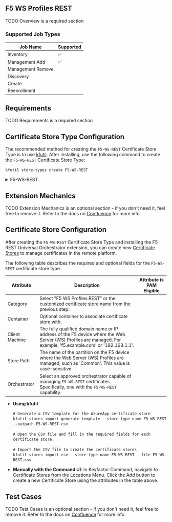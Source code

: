 ## F5 WS Profiles REST

TODO Overview is a required section



### Supported Job Types

| Job Name | Supported |
| -------- | --------- |
| Inventory | ✅ |
| Management Add | ✅ |
| Management Remove |  |
| Discovery |  |
| Create |  |
| Reenrollment |  |

## Requirements

TODO Requirements is a required section


## Certificate Store Type Configuration

The recommended method for creating the `F5-WS-REST` Certificate Store Type is to use [kfutil](https://github.com/Keyfactor/kfutil). After installing, use the following command to create the `F5-WS-REST` Certificate Store Type:

```shell
kfutil store-types create F5-WS-REST
```

<details><summary>F5-WS-REST</summary>

Create a store type called `F5-WS-REST` with the attributes in the tables below:

### Basic Tab
| Attribute | Value | Description |
| --------- | ----- | ----- |
| Name | F5 WS Profiles REST | Display name for the store type (may be customized) |
| Short Name | F5-WS-REST | Short display name for the store type |
| Capability | F5-WS-REST | Store type name orchestrator will register with. Check the box to allow entry of value |
| Supported Job Types (check the box for each) | Add, Discovery, Remove | Job types the extension supports |
| Supports Add | ✅ | Check the box. Indicates that the Store Type supports Management Add |
| Supports Remove |  |  Indicates that the Store Type supports Management Remove |
| Supports Discovery |  |  Indicates that the Store Type supports Discovery |
| Supports Reenrollment |  |  Indicates that the Store Type supports Reenrollment |
| Supports Create |  |  Indicates that the Store Type supports store creation |
| Needs Server | ✅ | Determines if a target server name is required when creating store |
| Blueprint Allowed | ✅ | Determines if store type may be included in an Orchestrator blueprint |
| Uses PowerShell |  | Determines if underlying implementation is PowerShell |
| Requires Store Password |  | Determines if a store password is required when configuring an individual store. |
| Supports Entry Password |  | Determines if an individual entry within a store can have a password. |

The Basic tab should look like this:

![F5-WS-REST Basic Tab](../docsource/images/F5-WS-REST-basic-store-type-dialog.png)

### Advanced Tab
| Attribute | Value | Description |
| --------- | ----- | ----- |
| Supports Custom Alias | Forbidden | Determines if an individual entry within a store can have a custom Alias. |
| Private Key Handling | Required | This determines if Keyfactor can send the private key associated with a certificate to the store. Required because IIS certificates without private keys would be invalid. |
| PFX Password Style | Default | 'Default' - PFX password is randomly generated, 'Custom' - PFX password may be specified when the enrollment job is created (Requires the Allow Custom Password application setting to be enabled.) |

The Advanced tab should look like this:

![F5-WS-REST Advanced Tab](../docsource/images/F5-WS-REST-advanced-store-type-dialog.png)

### Custom Fields Tab
Custom fields operate at the certificate store level and are used to control how the orchestrator connects to the remote target server containing the certificate store to be managed. The following custom fields should be added to the store type:

| Name | Display Name | Type | Default Value/Options | Required | Description |
| ---- | ------------ | ---- | --------------------- | -------- | ----------- |


The Custom Fields tab should look like this:

![F5-WS-REST Custom Fields Tab](../docsource/images/F5-WS-REST-custom-fields-store-type-dialog.png)



</details>


## Extension Mechanics

TODO Extension Mechanics is an optional section - if you don't need it, feel free to remove it. Refer to the docs on [Confluence](https://keyfactor.atlassian.net/wiki/x/SAAyHg) for more info





## Certificate Store Configuration

After creating the `F5-WS-REST` Certificate Store Type and installing the F5 REST Universal Orchestrator extension, you can create new [Certificate Stores](https://software.keyfactor.com/Core-OnPrem/Current/Content/ReferenceGuide/Certificate%20Stores.htm?Highlight=certificate%20store) to manage certificates in the remote platform.

The following table describes the required and optional fields for the `F5-WS-REST` certificate store type.

| Attribute | Description | Attribute is PAM Eligible |
| --------- | ----------- | ------------------------- |
| Category | Select "F5 WS Profiles REST" or the customized certificate store name from the previous step. | |
| Container | Optional container to associate certificate store with. | |
| Client Machine | The fully qualified domain name or IP address of the F5 device where the Web Server (WS) Profiles are managed. For example, 'f5.example.com' or '192.168.1.1'. | |
| Store Path | The name of the partition on the F5 device where the Web Server (WS) Profiles are managed, such as 'Common'. This value is case-sensitive. | |
| Orchestrator | Select an approved orchestrator capable of managing `F5-WS-REST` certificates. Specifically, one with the `F5-WS-REST` capability. | |

* **Using kfutil**

    ```shell
    # Generate a CSV template for the AzureApp certificate store
    kfutil stores import generate-template --store-type-name F5-WS-REST --outpath F5-WS-REST.csv

    # Open the CSV file and fill in the required fields for each certificate store.

    # Import the CSV file to create the certificate stores
    kfutil stores import csv --store-type-name F5-WS-REST --file F5-WS-REST.csv
    ```

* **Manually with the Command UI**: In Keyfactor Command, navigate to Certificate Stores from the Locations Menu. Click the Add button to create a new Certificate Store using the attributes in the table above.


## Test Cases

TODO Test Cases is an optional section - if you don't need it, feel free to remove it. Refer to the docs on [Confluence](https://keyfactor.atlassian.net/wiki/x/SAAyHg) for more info


